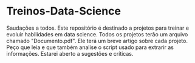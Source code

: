# Treinos-Data-Science
Saudações a todos.
Este repositório é destinado a projetos para treinar e evoluir habilidades em data science.
Todos os projetos terão um arquivo chamado "Documento.pdf". Ele terá um breve artigo sobre cada projeto.
Peço que leia e que também analise o script usado para extrarir as informações.
Estarei aberto a sugestões e críticas.
